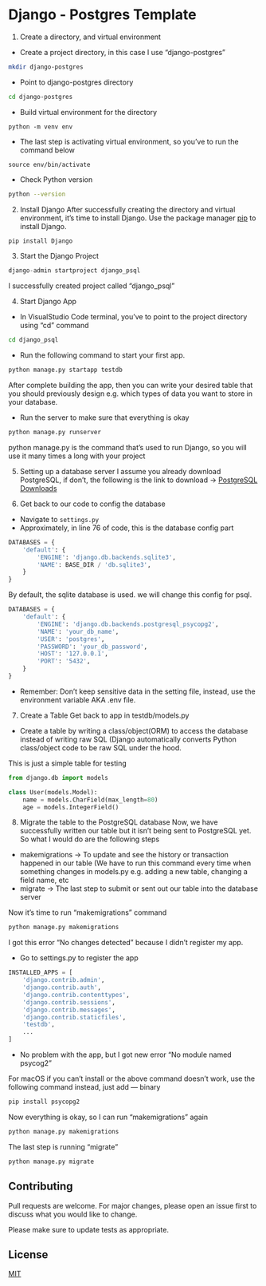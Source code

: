 # Django - Postgres Template

1. Create a directory, and virtual environment
- Create a project directory, in this case I use “django-postgres” 
```bash
mkdir django-postgres
```
- Point to django-postgres directory
```bash
cd django-postgres
```
- Build virtual environment for the directory
```
python -m venv env
```
- The last step is activating virtual environment, so you’ve to run the command below
```
source env/bin/activate
```
- Check Python version
```bash
python --version
```

2. Install Django
After successfully creating the directory and virtual environment, it’s time to install Django.
Use the package manager [pip](https://pip.pypa.io/en/stable/) to install Django.
```bash
pip install Django
```

3. Start the Django Project

```python
django-admin startproject django_psql
```
I successfully created project called “django_psql”

4. Start Django App
- In VisualStudio Code terminal, you’ve to point to the project directory using “cd” command
```bash
cd django_psql
```
- Run the following command to start your first app.
```python
python manage.py startapp testdb
```

After complete building the app, then you can write your desired table that you should previously design e.g. which types of data you want to store in your database.

- Run the server to make sure that everything is okay
```python
python manage.py runserver
```
python manage.py is the command that’s used to run Django, so you will use it many times a long with your project

5. Setting up a database server
I assume you already download PostgreSQL, if don’t, the following is the link to download →
[PostgreSQL Downloads](https://www.postgresql.org/download/)

6. Get back to our code to config the database
- Navigate to ```settings.py```
- Approximately, in line 76 of code, this is the database config part

```python
DATABASES = {
    'default': {
        'ENGINE': 'django.db.backends.sqlite3',
        'NAME': BASE_DIR / 'db.sqlite3',
    }
}
```
By default, the sqlite database is used. we will change this config for psql.
```python
DATABASES = {
    'default': {
        'ENGINE': 'django.db.backends.postgresql_psycopg2',
        'NAME': 'your_db_name', 
        'USER': 'postgres',
        'PASSWORD': 'your_db_password',
        'HOST': '127.0.0.1', 
        'PORT': '5432',
    }
}
```
- Remember: Don’t keep sensitive data in the setting file, instead, use the environment variable AKA .env file.

7. Create a Table
Get back to app in testdb/models.py

- Create a table by writing a class/object(ORM) to access the database instead of writing raw SQL (Django automatically converts Python class/object code to be raw SQL under the hood.

This is just a simple table for testing

```python
from django.db import models

class User(models.Model):
    name = models.CharField(max_length=80)
    age = models.IntegerField()
```

8. Migrate the table to the PostgreSQL database
Now, we have successfully written our table but it isn’t being sent to PostgreSQL yet. So what I would do are the following steps
- makemigrations → To update and see the history or transaction happened in our table (We have to run this command every time when something changes in models.py e.g. adding a new table, changing a field name, etc
- migrate → The last step to submit or sent out our table into the database server

Now it’s time to run “makemigrations” command
```python
python manage.py makemigrations
```
I got this error “No changes detected” because I didn’t register my app.

- Go to settings.py to register the app
```python
INSTALLED_APPS = [
    'django.contrib.admin',
    'django.contrib.auth',
    'django.contrib.contenttypes',
    'django.contrib.sessions',
    'django.contrib.messages',
    'django.contrib.staticfiles',
    'testdb',
    ...
]
```

- No problem with the app, but I got new error “No module named psycog2”

For macOS if you can’t install or the above command doesn’t work, use the following command instead, just add — binary

```bash
pip install psycopg2
```

Now everything is okay, so I can run “makemigrations” again

```python
python manage.py makemigrations
```

The last step is running “migrate”

```python
python manage.py migrate
```


## Contributing

Pull requests are welcome. For major changes, please open an issue first
to discuss what you would like to change.

Please make sure to update tests as appropriate.

## License

[MIT](https://choosealicense.com/licenses/mit/)
